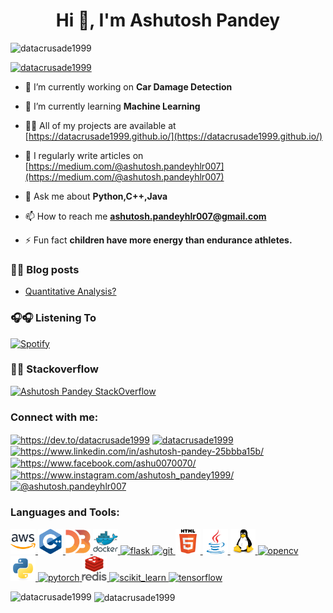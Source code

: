 <h1 align="center">Hi 👋, I'm Ashutosh Pandey</h1>
<p align="left"> <img src="https://komarev.com/ghpvc/?username=datacrusade1999&label=Profile%20views&color=0e75b6&style=flat" alt="datacrusade1999" /> </p>

<p align="left"> <a href="https://github.com/ryo-ma/github-profile-trophy"><img src="https://github-profile-trophy.vercel.app/?username=datacrusade1999" alt="datacrusade1999" /></a> </p>

- 🔭 I’m currently working on **Car Damage Detection**

- 🌱 I’m currently learning **Machine Learning**

- 👨‍💻 All of my projects are available at [https://datacrusade1999.github.io/](https://datacrusade1999.github.io/)

- 📝 I regularly write articles on [https://medium.com/@ashutosh.pandeyhlr007](https://medium.com/@ashutosh.pandeyhlr007)

- 💬 Ask me about **Python,C++,Java**

- 📫 How to reach me **ashutosh.pandeyhlr007@gmail.com**

- ⚡ Fun fact **children have more energy than endurance athletes.**

### 📕📕 Blog posts
<!-- BLOG-POST-LIST:START -->
- [Quantitative Analysis?](https://medium.com/@ashutosh.pandeyhlr007/quantitative-analysis-ba7f3826fa49?source=rss-159a035336bb------2)
<!-- BLOG-POST-LIST:END -->

### 🎧🎧 Listening To

[![Spotify](https://novatorem-omega-one.vercel.app/api/spotify)](https://open.spotify.com/user/https://novatorem-omega-one.vercel.app)


### 🤖🤖 Stackoverflow

[![Ashutosh Pandey StackOverflow](https://github-readme-stackoverflow.vercel.app/?userID=13128057)](https://stackoverflow.com/users/13128057/datacrusade1999)

<h3 align="left">Connect with me:</h3>
<p align="left">
<a href="https://dev.to/datacrusade1999" target="blank"><img align="center" src="https://cdn.jsdelivr.net/npm/simple-icons@3.0.1/icons/dev-dot-to.svg" alt="https://dev.to/datacrusade1999" height="30" width="40" /></a>
<a href="https://twitter.com/datacrusade1999" target="blank"><img align="center" src="https://cdn.jsdelivr.net/npm/simple-icons@3.0.1/icons/twitter.svg" alt="datacrusade1999" height="30" width="40" /></a>
<a href="https://linkedin.com/in/https://www.linkedin.com/in/ashutosh-pandey-25bbba15b/" target="blank"><img align="center" src="https://cdn.jsdelivr.net/npm/simple-icons@3.0.1/icons/linkedin.svg" alt="https://www.linkedin.com/in/ashutosh-pandey-25bbba15b/" height="30" width="40" /></a>
<a href="https://fb.com/https://www.facebook.com/ashu0070070/" target="blank"><img align="center" src="https://cdn.jsdelivr.net/npm/simple-icons@3.0.1/icons/facebook.svg" alt="https://www.facebook.com/ashu0070070/" height="30" width="40" /></a>
<a href="https://instagram.com/https://www.instagram.com/ashutosh_pandey1999/" target="blank"><img align="center" src="https://cdn.jsdelivr.net/npm/simple-icons@3.0.1/icons/instagram.svg" alt="https://www.instagram.com/ashutosh_pandey1999/" height="30" width="40" /></a>
<a href="https://medium.com/@ashutosh.pandeyhlr007" target="blank"><img align="center" src="https://cdn.jsdelivr.net/npm/simple-icons@3.0.1/icons/medium.svg" alt="@ashutosh.pandeyhlr007" height="30" width="40" /></a>
</p>

<h3 align="left">Languages and Tools:</h3>
<p align="left"> <a href="https://aws.amazon.com" target="_blank"> <img src="https://raw.githubusercontent.com/devicons/devicon/master/icons/amazonwebservices/amazonwebservices-original-wordmark.svg" alt="aws" width="40" height="40"/> </a> <a href="https://www.w3schools.com/cpp/" target="_blank"> <img src="https://raw.githubusercontent.com/devicons/devicon/master/icons/cplusplus/cplusplus-original.svg" alt="cplusplus" width="40" height="40"/> </a> <a href="https://d3js.org/" target="_blank"> <img src="https://raw.githubusercontent.com/devicons/devicon/master/icons/d3js/d3js-original.svg" alt="d3js" width="40" height="40"/> </a> <a href="https://www.docker.com/" target="_blank"> <img src="https://raw.githubusercontent.com/devicons/devicon/master/icons/docker/docker-original-wordmark.svg" alt="docker" width="40" height="40"/> </a> <a href="https://flask.palletsprojects.com/" target="_blank"> <img src="https://www.vectorlogo.zone/logos/pocoo_flask/pocoo_flask-icon.svg" alt="flask" width="40" height="40"/> </a> <a href="https://git-scm.com/" target="_blank"> <img src="https://www.vectorlogo.zone/logos/git-scm/git-scm-icon.svg" alt="git" width="40" height="40"/> </a> <a href="https://www.w3.org/html/" target="_blank"> <img src="https://raw.githubusercontent.com/devicons/devicon/master/icons/html5/html5-original-wordmark.svg" alt="html5" width="40" height="40"/> </a> <a href="https://www.java.com" target="_blank"> <img src="https://raw.githubusercontent.com/devicons/devicon/master/icons/java/java-original.svg" alt="java" width="40" height="40"/> </a> <a href="https://www.linux.org/" target="_blank"> <img src="https://raw.githubusercontent.com/devicons/devicon/master/icons/linux/linux-original.svg" alt="linux" width="40" height="40"/> </a> <a href="https://opencv.org/" target="_blank"> <img src="https://www.vectorlogo.zone/logos/opencv/opencv-icon.svg" alt="opencv" width="40" height="40"/> </a> <a href="https://www.python.org" target="_blank"> <img src="https://raw.githubusercontent.com/devicons/devicon/master/icons/python/python-original.svg" alt="python" width="40" height="40"/> </a> <a href="https://pytorch.org/" target="_blank"> <img src="https://www.vectorlogo.zone/logos/pytorch/pytorch-icon.svg" alt="pytorch" width="40" height="40"/> </a> <a href="https://redis.io" target="_blank"> <img src="https://raw.githubusercontent.com/devicons/devicon/master/icons/redis/redis-original-wordmark.svg" alt="redis" width="40" height="40"/> </a> <a href="https://scikit-learn.org/" target="_blank"> <img src="https://upload.wikimedia.org/wikipedia/commons/0/05/Scikit_learn_logo_small.svg" alt="scikit_learn" width="40" height="40"/> </a> <a href="https://www.tensorflow.org" target="_blank"> <img src="https://www.vectorlogo.zone/logos/tensorflow/tensorflow-icon.svg" alt="tensorflow" width="40" height="40"/> </a> </p>

<p><img align="left" src="https://github-readme-stats.vercel.app/api/top-langs?username=datacrusade1999&show_icons=true&locale=en&layout=compact" alt="datacrusade1999" /></p>

<p>&nbsp;<img align="center" src="https://github-readme-stats.vercel.app/api?username=datacrusade1999&show_icons=true&locale=en" alt="datacrusade1999" /></p>

